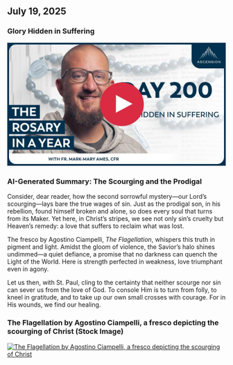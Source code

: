 ## July 19, 2025

### Glory Hidden in Suffering

[![Glory Hidden in Suffering](/July/jpgs/Day200.jpg)](https://youtu.be/pAz4u5gw85I "Glory Hidden in Suffering")

### AI-Generated Summary: The Scourging and the Prodigal

Consider, dear reader, how the second sorrowful mystery—our Lord’s scourging—lays bare the true wages of sin. Just as the prodigal son, in his rebellion, found himself broken and alone, so does every soul that turns from its Maker. Yet here, in Christ’s stripes, we see not only sin’s cruelty but Heaven’s remedy: a love that suffers to reclaim what was lost.

The fresco by Agostino Ciampelli, _The Flagellation_, whispers this truth in pigment and light. Amidst the gloom of violence, the Savior’s halo shines undimmed—a quiet defiance, a promise that no darkness can quench the Light of the World. Here is strength perfected in weakness, love triumphant even in agony.

Let us then, with St. Paul, cling to the certainty that neither scourge nor sin can sever us from the love of God. To console Him is to turn from folly, to kneel in gratitude, and to take up our own small crosses with courage. For in His wounds, we find our healing.

### The Flagellation by Agostino Ciampelli, a fresco depicting the scourging of Christ (Stock Image)

[![The Flagellation by Agostino Ciampelli, a fresco depicting the scourging of Christ](July/jpgs/flagellationciampelli.jpg)](https://render.fineartamerica.com/images/rendered/search/print/5.5/8/break/images/artworkimages/medium/2/the-flagellation-of-christ-ca-1754-italian-school-oil-on-canvas-139-c-corrado-giaquinto-c-1703-1765.jpg "The Flagellation by Agostino Ciampelli, a fresco depicting the scourging of Christ")

